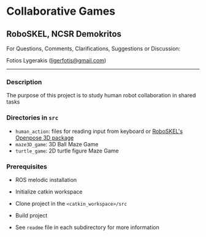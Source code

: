 # Collaborative Games
## RoboSKEL, NCSR Demokritos

For Questions, Comments, Clarifications, Suggestions or Discussion:

Fotios Lygerakis (ligerfotis@gmail.com)

-----------------------------------------
### Description

The purpose of this project is to study human robot collaboration in shared tasks

### Directories in `src`
* `human_action`: files for reading input from keyboard or [RoboSKEL's Openpose 3D package](https://github.com/ThanasisTs/openpose_utils)
* `maze3D_game`: 3D Ball Maze Game
* `turtle_game`: 2D turtle figure Maze Game


### Prerequisites
* ROS melodic installation
  
* Initialize catkin workspace

* Clone project in the `<catkin_workspace>/src`

* Build project

* See `readme` file in each subdirectory for more information
